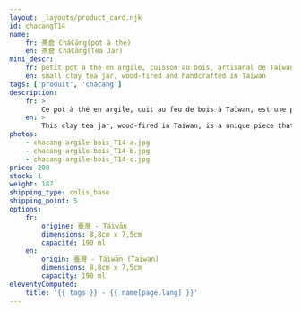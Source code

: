 ```yaml
---
layout: _layouts/product_card.njk
id: chacangT14
name:
    fr: 茶倉 CháCāng(pot à thé) 
    en: 茶倉 CháCāng(Tea Jar)
mini_descr:
    fr: petit pot à thé en argile, cuisson au bois, artisanal de Taïwan
    en: small clay tea jar, wood-fired and handcrafted in Taiwan
tags: ['produit', 'chacang']
description: 
    fr: >
        Ce pot à thé en argile, cuit au feu de bois à Taïwan, est une pièce unique qui incarne l’artisanat authentique.<!--more--> Ses couleurs terreuses et son fini brut évoquent la chaleur et la simplicité, parfait pour accompagner vos instants de thé avec naturel et élégance.
    en: >
        This clay tea jar, wood-fired in Taiwan, is a unique piece that embodies authentic craftsmanship.<!--more--> Its earthy tones and raw finish evoke warmth and simplicity, making it perfect to accompany your tea moments with natural elegance.
photos:
    - chacang-argile-bois_T14-a.jpg
    - chacang-argile-bois_T14-b.jpg
    - chacang-argile-bois_T14-c.jpg
price: 200
stock: 1
weight: 187
shipping_type: colis_base
shipping_point: 5
options:
    fr:
        origine: 臺灣 - Táiwān
        dimensions: 8,8cm x 7,5cm
        capacité: 190 ml
    en:
        origin: 臺灣 - Táiwān (Taiwan)
        dimensions: 8,8cm x 7,5cm
        capacity: 190 ml
eleventyComputed:
    title: '{{ tags }} - {{ name[page.lang] }}'
---
```

